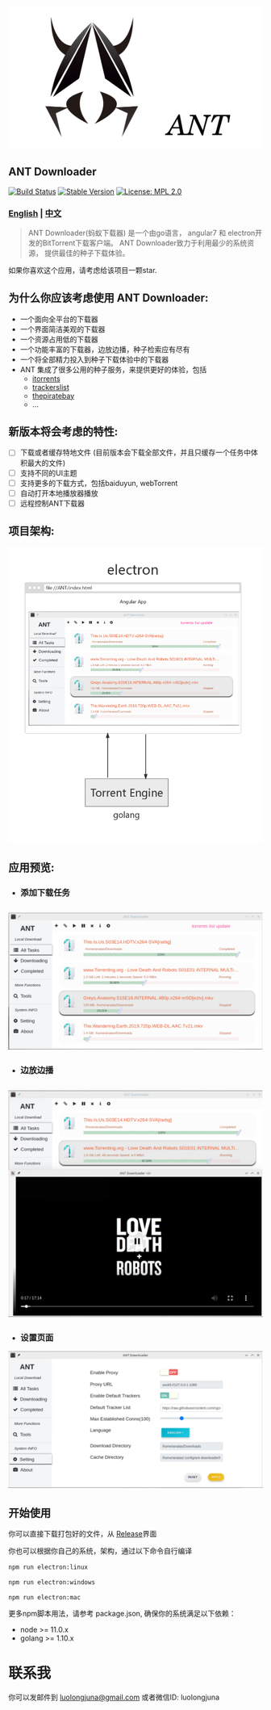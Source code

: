 
![](./src/assets/READEME/logoAndID.png)

## ANT Downloader

[![Build Status](https://travis-ci.com/anatasluo/ant.svg?branch=master)](https://travis-ci.com/anatasluo/ant)
[![Stable Version](https://img.shields.io/badge/version-1.1.0-blueviolet.svg)](https://img.shields.io/badge/version-1.1.0-blueviolet.svg)
[![License: MPL 2.0](https://img.shields.io/badge/License-MPL%202.0-brightgreen.svg)](https://opensource.org/licenses/MPL-2.0)

### [English](README.md) | [中文](README_zh.md)

> ANT Downloader(蚂蚁下载器) 是一个由go语言， angular7 和 electron开发的BitTorrent下载客户端。 ANT Downloader致力于利用最少的系统资源， 提供最佳的种子下载体验。

如果你喜欢这个应用，请考虑给该项目一颗star.

## 为什么你应该考虑使用 ANT Downloader:
- 一个面向全平台的下载器
- 一个界面简洁美观的下载器
- 一个资源占用低的下载器
- 一个功能丰富的下载器，边放边播，种子检索应有尽有
- 一个将全部精力投入到种子下载体验中的下载器
- ANT 集成了很多公用的种子服务，来提供更好的体验，包括
  - [itorrents](https://itorrents.org/)
  - [trackerslist](https://github.com/ngosang/trackerslist)
  - [thepiratebay](https://www.thepiratebay.org/)
  - ...

## 新版本将会考虑的特性:
- [ ] 下载或者缓存特地文件 (目前版本会下载全部文件，并且只缓存一个任务中体积最大的文件)
- [ ] 支持不同的UI主题
- [ ] 支持更多的下载方式，包括baiduyun, webTorrent
- [ ] 自动打开本地播放器播放
- [ ] 远程控制ANT下载器

## 项目架构:
![](./src/assets/READEME/architecture.jpg)

## 应用预览:
+ ### 添加下载任务
![](./src/assets/READEME/task.png)
--------------

+ ### 边放边播
![](./src/assets/READEME/steaming.png)
--------------

+ ### 设置页面
![](./src/assets/READEME/setting.png)

## 开始使用

你可以直接下载打包好的文件，从 [Release](https://github.com/anatasluo/ant/releases)界面

你也可以根据你自己的系统，架构，通过以下命令自行编译
```
npm run electron:linux
```

```
npm run electron:windows
```

```
npm run electron:mac
```

更多npm脚本用法，请参考 package.json, 确保你的系统满足以下依赖：
+ node >= 11.0.x
+ golang >= 1.10.x

# 联系我
你可以发邮件到 luolongjuna@gmail.com
或者微信ID: luolongjuna
